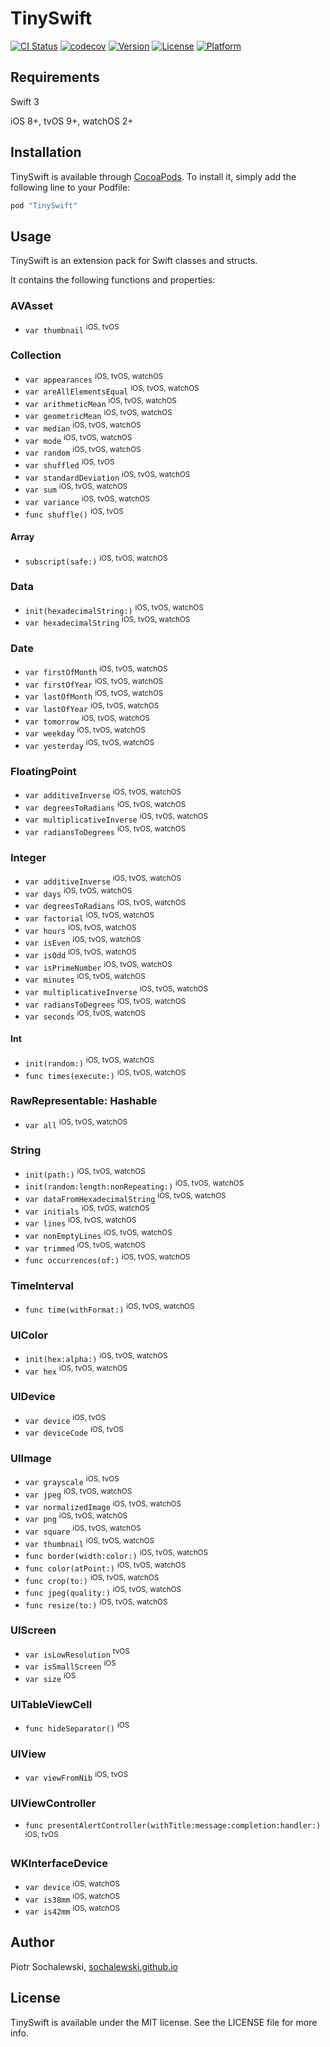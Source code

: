 # TinySwift

[![CI Status](http://img.shields.io/travis/sochalewski/TinySwift.svg?style=flat)](https://travis-ci.org/sochalewski/TinySwift)
[![codecov](https://codecov.io/gh/sochalewski/TinySwift/branch/master/graph/badge.svg)](https://codecov.io/gh/sochalewski/TinySwift)
[![Version](https://img.shields.io/cocoapods/v/TinySwift.svg?style=flat)](http://cocoapods.org/pods/TinySwift)
[![License](https://img.shields.io/cocoapods/l/TinySwift.svg?style=flat)](http://cocoapods.org/pods/TinySwift)
[![Platform](https://img.shields.io/cocoapods/p/TinySwift.svg?style=flat)](http://cocoapods.org/pods/TinySwift)

## Requirements

Swift 3

iOS 8+, tvOS 9+, watchOS 2+

## Installation

TinySwift is available through [CocoaPods](http://cocoapods.org). To install
it, simply add the following line to your Podfile:

```ruby
pod "TinySwift"
```

## Usage

TinySwift is an extension pack for Swift classes and structs.

It contains the following functions and properties:

### AVAsset

* `var thumbnail` <sup>iOS, tvOS</sup>

### Collection

* `var appearances` <sup>iOS, tvOS, watchOS</sup>
* `var areAllElementsEqual` <sup>iOS, tvOS, watchOS</sup>
* `var arithmeticMean` <sup>iOS, tvOS, watchOS</sup>
* `var geometricMean` <sup>iOS, tvOS, watchOS</sup>
* `var median` <sup>iOS, tvOS, watchOS</sup>
* `var mode` <sup>iOS, tvOS, watchOS</sup>
* `var random` <sup>iOS, tvOS, watchOS</sup>
* `var shuffled` <sup>iOS, tvOS</sup>
* `var standardDeviation` <sup>iOS, tvOS, watchOS</sup>
* `var sum` <sup>iOS, tvOS, watchOS</sup>
* `var variance` <sup>iOS, tvOS, watchOS</sup>
* `func shuffle()` <sup>iOS, tvOS</sup>

#### Array

* `subscript(safe:)` <sup>iOS, tvOS, watchOS</sup>

### Data

* `init(hexadecimalString:)` <sup>iOS, tvOS, watchOS</sup>
* `var hexadecimalString` <sup>iOS, tvOS, watchOS</sup>

### Date

* `var firstOfMonth` <sup>iOS, tvOS, watchOS</sup>
* `var firstOfYear` <sup>iOS, tvOS, watchOS</sup>
* `var lastOfMonth` <sup>iOS, tvOS, watchOS</sup>
* `var lastOfYear` <sup>iOS, tvOS, watchOS</sup>
* `var tomorrow` <sup>iOS, tvOS, watchOS</sup>
* `var weekday` <sup>iOS, tvOS, watchOS</sup>
* `var yesterday` <sup>iOS, tvOS, watchOS</sup>

### FloatingPoint

* `var additiveInverse` <sup>iOS, tvOS, watchOS</sup>
* `var degreesToRadians` <sup>iOS, tvOS, watchOS</sup>
* `var multiplicativeInverse` <sup>iOS, tvOS, watchOS</sup>
* `var radiansToDegrees` <sup>iOS, tvOS, watchOS</sup>

### Integer

* `var additiveInverse` <sup>iOS, tvOS, watchOS</sup>
* `var days` <sup>iOS, tvOS, watchOS</sup>
* `var degreesToRadians` <sup>iOS, tvOS, watchOS</sup>
* `var factorial` <sup>iOS, tvOS, watchOS</sup>
* `var hours` <sup>iOS, tvOS, watchOS</sup>
* `var isEven` <sup>iOS, tvOS, watchOS</sup>
* `var isOdd` <sup>iOS, tvOS, watchOS</sup>
* `var isPrimeNumber` <sup>iOS, tvOS, watchOS</sup>
* `var minutes` <sup>iOS, tvOS, watchOS</sup>
* `var multiplicativeInverse` <sup>iOS, tvOS, watchOS</sup>
* `var radiansToDegrees` <sup>iOS, tvOS, watchOS</sup>
* `var seconds` <sup>iOS, tvOS, watchOS</sup>

#### Int

* `init(random:)` <sup>iOS, tvOS, watchOS</sup>
* `func times(execute:)` <sup>iOS, tvOS, watchOS</sup>

### RawRepresentable: Hashable

* `var all` <sup>iOS, tvOS, watchOS</sup>

### String

* `init(path:)` <sup>iOS, tvOS, watchOS</sup>
* `init(random:length:nonRepeating:)` <sup>iOS, tvOS, watchOS</sup>
* `var dataFromHexadecimalString` <sup>iOS, tvOS, watchOS</sup>
* `var initials` <sup>iOS, tvOS, watchOS</sup>
* `var lines` <sup>iOS, tvOS, watchOS</sup>
* `var nonEmptyLines` <sup>iOS, tvOS, watchOS</sup>
* `var trimmed` <sup>iOS, tvOS, watchOS</sup>
* `func occurrences(of:)` <sup>iOS, tvOS, watchOS</sup>

### TimeInterval

* `func time(withFormat:)` <sup>iOS, tvOS, watchOS</sup>

### UIColor

* `init(hex:alpha:)` <sup>iOS, tvOS, watchOS</sup>
* `var hex` <sup>iOS, tvOS, watchOS</sup>

### UIDevice

* `var device` <sup>iOS, tvOS</sup>
* `var deviceCode` <sup>iOS, tvOS</sup>

### UIImage

* `var grayscale` <sup>iOS, tvOS</sup>
* `var jpeg` <sup>iOS, tvOS, watchOS</sup>
* `var normalizedImage` <sup>iOS, tvOS, watchOS</sup>
* `var png` <sup>iOS, tvOS, watchOS</sup>
* `var square` <sup>iOS, tvOS, watchOS</sup>
* `var thumbnail` <sup>iOS, tvOS, watchOS</sup>
* `func border(width:color:)` <sup>iOS, tvOS, watchOS</sup>
* `func color(atPoint:)` <sup>iOS, tvOS, watchOS</sup>
* `func crop(to:)` <sup>iOS, tvOS, watchOS</sup>
* `func jpeg(quality:)` <sup>iOS, tvOS, watchOS</sup>
* `func resize(to:)` <sup>iOS, tvOS, watchOS</sup>

### UIScreen

* `var isLowResolution` <sup>tvOS</sup>
* `var isSmallScreen` <sup>iOS</sup>
* `var size` <sup>iOS</sup>

### UITableViewCell

* `func hideSeparator()` <sup>iOS</sup>

### UIView

* `var viewFromNib` <sup>iOS, tvOS</sup>

### UIViewController

* `func presentAlertController(withTitle:message:completion:handler:)` <sup>iOS, tvOS</sup>

### WKInterfaceDevice

* `var device` <sup>iOS, watchOS</sup>
* `var is38mm` <sup>iOS, watchOS</sup>
* `var is42mm` <sup>iOS, watchOS</sup>

## Author

Piotr Sochalewski, <a href="http://sochalewski.github.io/">sochalewski.github.io</a>

## License

TinySwift is available under the MIT license. See the LICENSE file for more info.
